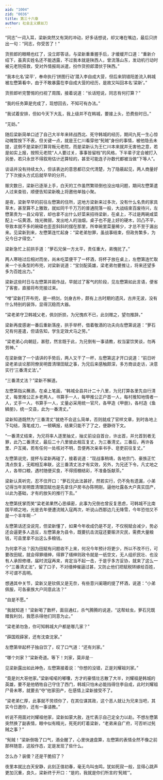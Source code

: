 ```yaml
---
aid: "1004"
zid: "0036"
title: 第三十六章
author: 社会主义螺丝刀
---
```


“同志”一词入耳，梁新突然又有哭的冲动，好多话想说，却又堵在嘴边，最后只挤出一句：“同志，你受苦了！”

货担郎的眼睛也红了，没立即答话，与梁新重重握手后，才缓缓开口道：“重新介绍下，虽真实姓名还不能透露，不过我本就是陕西人，曾流落山东，发动机行动时被元老院搭救，受对外情报局派遣，扮作货担郎潜伏于陕西。”

“我本化名‘梁平’，奉命执行‘拼图行动’潜入李自成大营，但后来阴错阳差流入韩城被左懋第看中，由于不敢暴露在李自成大营的经历，是故又叫回本名‘梁新’。”

货担郎听完警惕的扫视了周围，接着说道：“长话短说，同志有何打算？”

“我的任务算是完成了，现想回去，不知可有办法。”

“我试着安排，但如今天下大乱，我上级并不在韩城，要接上头，恐费些时日。”

“无妨。”

随后梁新简单口述了自己大半年来转战西北、死守韩城的经历，期间九死一生心惊动魄暂按下不表，但关键一点，就是王仁川看穿他“髡贼”身份的事情，被他隐去未提，这倒不是梁新打算背叛元老院，而是梁新认为王仁川本来就并无害他之意，若是如实上报，按照元老院“人人要过关，事事皆留档”的风格，下半辈子定会被打入另册，若只永世不得叙用估计还算轻的，甚至可能连子孙数代都被当做“下等人”。

谈话并没有持续太久，但该表达的意思都已交代清楚，为了隐蔽起见，两人商量好了下次接头方式后就早早的分开。

赈灾数日，梁新已逐渐上手，白天的工作虽然繁琐倒也没出啥问题，期间左懋第遣人过来查验，顺便告知梁新晚上将邀他单独小聚。

是夜，梁新早早的前往左懋第的住所，这地方梁新来过多次，没有什么名贵的家具草木，甚至算不上雅致，就如同千千万万的普通院落一般，大战结束百废待兴，左懋第贵为一县父母官，却也拿不出什么好菜来招待梁新，在桌上，不过是两碗咸菜配上一坛黄酒，烛光微弱，发出呛人的油烟，桌子也不是上好的硬木，凹凸不平，导致本就不多的碗碟也歪歪斜斜的摆在那里，所幸碗里菜量稀少，才总不至于漏出来。见梁新到来，左懋第连忙起身：“梁老弟恕罪，虽战事结束，但政务繁多，为兄今日才得空。”

梁新急忙上前拱手道：“萝石兄保一方太平，责任重大，弟愧扰了。”

两人寒暄过后相对而坐，尚未吃菜便干了一杯酒，将杯子放在桌上，左懋第连忙取来一个长条型的布兜，对梁新说道：“宝剑配英雄，梁老弟勿要推让，将来还望多多为百姓出力。”

梁新这些时日与左懋第并肩作战，早就过了客气的阶段，见左懋第如此言语，便省了客套，直接将布兜接过来。

“噌”梁新打开布兜，是一柄剑，剑身古朴，颇有上古时期的遗风，古井无波，没有什么特别的装饰，显得沉稳而大器。

“梁老弟守卫韩城父老，佩剑折损，为兄愧疚不已，此剑赠之，望勿推辞。”

梁新再度感谢一番后重新落座，拱手举杯，借着敬酒的功夫向左懋第说道：“萝石兄有何差遣，但请告知，学生定效犬马之劳。”

“梁老弟心向朝廷，甚慰，然言既于此，为兄倒有一事请教，权当宴饮笑谈，勿再劳神。”

在梁新做了一个请讲的手势后，两人又干了一杯，左懋第这才开口说道：“前日听梁老弟谈论那同僚吴明晋清理田赋之事，为兄后来感触颇深，多方商谈走访，决意实行‘三番清丈法’。”

“三番清丈法？”梁新不解道。

左懋第指尖蘸酒，在桌上笔画，“韩城全县共计二十八里，为兄打算各里先自行清丈，每里推公正乡老两人，书算手一人，每甲推公正户首一人，每村推知地情者一人，丈手一人，书算手一人，丈量必采用统一官尺，各甲造《甲册》，各村造《鱼鳞册》，统一交县，此为一番清丈。”

梁新知道既然为“三番清丈”就绝不会这么简单，否则就成了官样文章，到时各地上下勾结，落笔成刀，一顿瞒报，结果只能不了了之，便静待下文。

“一番清丈结束，为兄将率人逐里抽丈，抽丈前设自首台，许出首，并允首到者无罪，此乃二番清丈，最后二十八里彼此相互复丈，为三番清丈。三番后，再许各里、户互揭，若有任何一处核对不明，吾便再次亲率书手、皂吏前往复丈。”

左懋第说完，提杯与梁新再碰了，接着说道：“现战事稍靖，各地宗门、豪族正忙清点恢复，无暇相互串联，这三番清丈法才有实效，另外，为兄还下令，凡丈地之人，各带口粮，遇村随便买食，不得搭棚结彩，不准备饭献茶。”

梁新认真听完，忍不住开口：“萝石兄此法甚好，然若实行，仍不免有遗漏，小弟记得当年吴明晋清理田赋也是先拿住户房书办陈明刚，逼他吐露各大户真实田产，以此为基础，才有的放矢的推行下去。”

左懋第抚掌而笑“梁老弟果然心思缜密，此事为兄倒也曾反复思虑，可韩城不比南国平顺之地，光是去年便遭流贼入寇两次，听说山西那边几无降雪，今年恐怕又不是一个丰年啊···”

左懋第话还没说完，但梁新懂了，如果今年收成仍是不足，不仅税赋会减少，势必还会逼更多人造反，左懋第身为县令，既要抗击流寇还要赈济灾民，需费大量粮钱，可县里拿不出这么多粮钱。

为何拿不出？因为田赋有问题收不上来，何况今年预计将更少，所以不改不行，可要改田赋，就会得罪缙绅，得罪了缙绅则政令就是一纸空文，无人组织民壮、也没有人承担修缮，届时流寇再来，肯定当不起一击，于是乎多方妥协，就来了这么一个“三番清丈法”，留了口子，不对缙绅催逼过甚，又防止他们把赋税转嫁给百姓，不可谓不高明。

想通其中关节，梁新又是钦佩又是无奈，有些意兴阑珊的提了杯酒，说道：“小弟佩服，可各豪族大户同意此法？”

“自是不愿。”

“我就知道！”梁新喝了数杯，面目通红，杀气腾腾的说道，“这帮蛀虫，萝石兄既赠我利剑，我愿杀得他们同意为止。”

“梁老弟勿急，你可知韩城大户都是哪几家？”

“薛国观薛家，还有沈查沈家。”

左懋第举起杯子独自饮了，叹了口气道：“还有刘家。”

“哪个刘家？”梁新奇道。等下！刘家，莫非是···

见梁新露出如此神色，左懋第接着说：“你想的没错，正是刘耀祖刘家。”

“竟是刘大哥他家。”梁新喏喏的嘟囔，方才的豪情壮志散了大半，刘耀祖是韩城的英雄，要不是他牺牲自己守住了西门，韩城只怕未必能挡得住李自成，此时刘耀祖尸骨未寒，就要去“夺”他家田产，在感情上梁新接受不了。

“梁老弟仁厚，此事就不劳烦你了，在其位谋其政，这个恶人就让为兄来当吧，其实今日邀你，还有一事请教。”

听说不用面对刘耀祖他家，梁新如蒙大赦，连忙表示自己定全力以赴。不想左懋第突然换了副表情，眼中似有精光，死死的盯着梁新，“老弟来自广府，可否听过髡贼之事？”

“髡贼！”梁新倒吸了口气，酒全醒了，心里快速盘算，左懋第的表情全然不像之前那样随意，这般作态，定是发现了些什么。

怎么办？装傻？还是干脆招了？

夜里本就比白天安静，此刻正值初春，毫无鸟叫虫鸣，犹如死寂一般，显得心跳声更加沉重，良久，梁新终于开口：“是的，我就是你们所言的‘髡贼’”。
